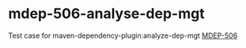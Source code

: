 # mdep-506-analyse-dep-mgt
 Test case for maven-dependency-plugin:analyze-dep-mgt [MDEP-506](https://issues.apache.org/jira/browse/MDEP-506) 
 

